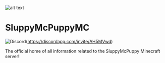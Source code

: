 ![alt text](https://i.imgur.com/bSTHZ11.png "Banner")
# SluppyMcPuppyMC
![Discord](https://img.shields.io/discord/553941978979762176?logo=discord&label=)(https://discordapp.com/invite/AH5MVwd)

The official home of all information related to the SluppyMcPuppy Minecraft server!

